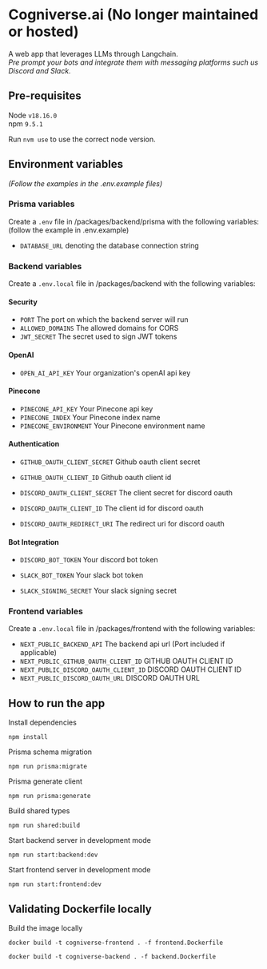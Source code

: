 # Cogniverse.ai (No longer maintained or hosted)
A web app that leverages LLMs through Langchain.\
_Pre prompt your bots and integrate them with messaging platforms such us Discord and Slack._

## Pre-requisites
Node `v18.16.0` \
npm `9.5.1` 

Run `nvm use` to use the correct node version.

## Environment variables
_(Follow the examples in the .env.example files)_
### Prisma variables
Create a `.env` file in /packages/backend/prisma with the following variables:
(follow the example in .env.example)

* `DATABASE_URL` denoting the database connection string

### Backend variables
Create a `.env.local` file in /packages/backend with the following variables:

#### Security
* `PORT` The port on which the backend server will run
* `ALLOWED_DOMAINS` The allowed domains for CORS
* `JWT_SECRET` The secret used to sign JWT tokens

#### OpenAI
* `OPEN_AI_API_KEY` Your organization's openAI api key

#### Pinecone
* `PINECONE_API_KEY` Your Pinecone api key
* `PINECONE_INDEX` Your Pinecone index name
* `PINECONE_ENVIRONMENT` Your Pinecone environment name

#### Authentication
* `GITHUB_OAUTH_CLIENT_SECRET` Github oauth client secret
* `GITHUB_OAUTH_CLIENT_ID` Github oauth client id

* `DISCORD_OAUTH_CLIENT_SECRET` The client secret for discord oauth
* `DISCORD_OAUTH_CLIENT_ID` The client id for discord oauth
* `DISCORD_OAUTH_REDIRECT_URI` The redirect uri for discord oauth

#### Bot Integration
* `DISCORD_BOT_TOKEN` Your discord bot token

* `SLACK_BOT_TOKEN` Your slack bot token
* `SLACK_SIGNING_SECRET` Your slack signing secret


### Frontend variables
Create a `.env.local` file in /packages/frontend with the following variables:

* `NEXT_PUBLIC_BACKEND_API` The backend api url (Port included if applicable)
* `NEXT_PUBLIC_GITHUB_OAUTH_CLIENT_ID` GITHUB OAUTH CLIENT ID
* `NEXT_PUBLIC_DISCORD_OAUTH_CLIENT_ID` DISCORD OAUTH CLIENT ID
* `NEXT_PUBLIC_DISCORD_OAUTH_URL` DISCORD OAUTH URL

## How to run the app

Install dependencies
```
npm install
```

Prisma schema migration

```
npm run prisma:migrate
```

Prisma generate client
```
npm run prisma:generate
```

Build shared types
```
npm run shared:build
```

Start backend server in development mode
```
npm run start:backend:dev
```

Start frontend server in development mode
```
npm run start:frontend:dev
```

## Validating Dockerfile locally

Build the image locally

```
docker build -t cogniverse-frontend . -f frontend.Dockerfile
```


```
docker build -t cogniverse-backend . -f backend.Dockerfile
```
